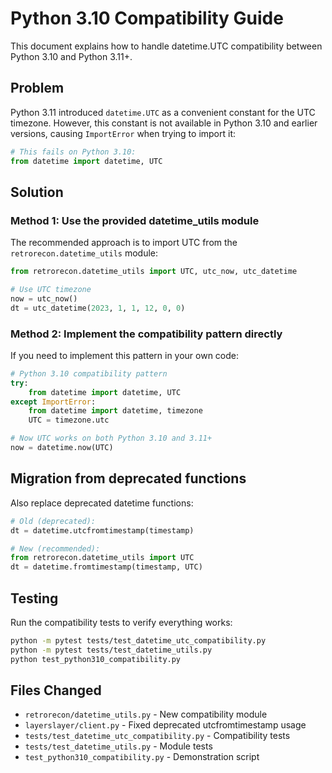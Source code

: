 # Python 3.10 Compatibility Guide

This document explains how to handle datetime.UTC compatibility between Python 3.10 and Python 3.11+.

## Problem

Python 3.11 introduced `datetime.UTC` as a convenient constant for the UTC timezone. However, this constant is not available in Python 3.10 and earlier versions, causing `ImportError` when trying to import it:

```python
# This fails on Python 3.10:
from datetime import datetime, UTC
```

## Solution

### Method 1: Use the provided datetime_utils module

The recommended approach is to import UTC from the `retrorecon.datetime_utils` module:

```python
from retrorecon.datetime_utils import UTC, utc_now, utc_datetime

# Use UTC timezone
now = utc_now()
dt = utc_datetime(2023, 1, 1, 12, 0, 0)
```

### Method 2: Implement the compatibility pattern directly

If you need to implement this pattern in your own code:

```python
# Python 3.10 compatibility pattern
try:
    from datetime import datetime, UTC
except ImportError:
    from datetime import datetime, timezone
    UTC = timezone.utc

# Now UTC works on both Python 3.10 and 3.11+
now = datetime.now(UTC)
```

## Migration from deprecated functions

Also replace deprecated datetime functions:

```python
# Old (deprecated):
dt = datetime.utcfromtimestamp(timestamp)

# New (recommended):
from retrorecon.datetime_utils import UTC
dt = datetime.fromtimestamp(timestamp, UTC)
```

## Testing

Run the compatibility tests to verify everything works:

```bash
python -m pytest tests/test_datetime_utc_compatibility.py
python -m pytest tests/test_datetime_utils.py
python test_python310_compatibility.py
```

## Files Changed

- `retrorecon/datetime_utils.py` - New compatibility module
- `layerslayer/client.py` - Fixed deprecated utcfromtimestamp usage
- `tests/test_datetime_utc_compatibility.py` - Compatibility tests
- `tests/test_datetime_utils.py` - Module tests
- `test_python310_compatibility.py` - Demonstration script